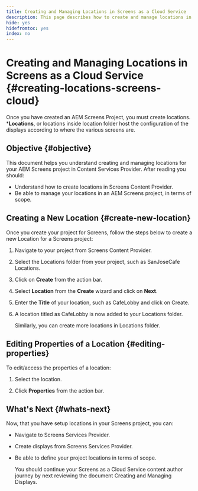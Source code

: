 ```yaml
---
title: Creating and Managing Locations in Screens as a Cloud Service
description: This page describes how to create and manage locations in Screens as a Cloud Service.
hide: yes
hidefromtoc: yes
index: no
---
```


# Creating and Managing Locations in Screens as a Cloud Service {#creating-locations-screens-cloud}

Once you have created an AEM Screens Project, you must create locations.
***Locations**, or locations inside location folder host the configuration of the displays according to where the various screens are.

## Objective {#objective}

This document helps you understand creating and managing locations for your AEM Screens project in Content Services Provider. After reading you should:

* Understand how to create locations in Screens Content Provider.
* Be able to manage your locations in an AEM Screens project, in terms of scope.

## Creating a New Location {#create-new-location}

Once you create your project for Screens, follow the steps below to create a new Location for a Screens project:

1. Navigate to your project from Screens Content Provider.

1. Select the Locations folder from your project, such as SanJoseCafe Locations.

1. Click on **Create** from the action bar.

1. Select **Location** from the **Create** wizard and click on **Next**.

1. Enter the **Title** of your location, such as CafeLobby and click on Create.

1. A location titled as CafeLobby is now added to your Locations folder.

   Similarly, you can create more locations in Locations folder.

## Editing Properties of a Location {#editing-properties}

To edit/access the properties of a location:

1. Select the location.

1. Click **Properties** from the action bar.

## What's Next {#whats-next}

Now, that you have setup locations in your Screens project, you can:

* Navigate to Screens Services Provider.
* Create displays from Screens Services Provider.
* Be able to define your project locations in terms of scope.

  You should continue your Screens as a Cloud Service content author journey by next reviewing the document Creating and Managing Displays.